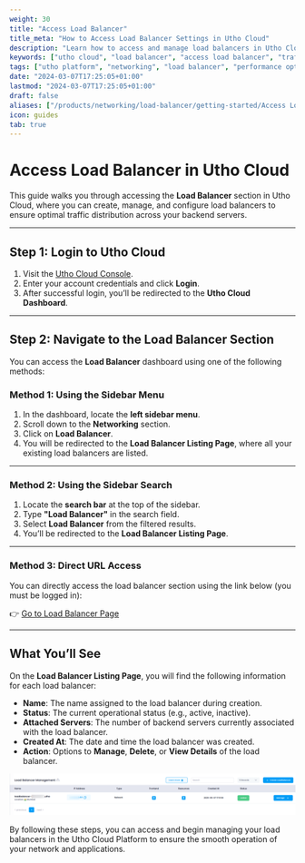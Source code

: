 ```yaml
---
weight: 30
title: "Access Load Balancer"
title_meta: "How to Access Load Balancer Settings in Utho Cloud"
description: "Learn how to access and manage load balancers in Utho Cloud to efficiently distribute network traffic and optimize the performance of your applications."
keywords: ["utho cloud", "load balancer", "access load balancer", "traffic distribution", "cloud load balancer"]
tags: ["utho platform", "networking", "load balancer", "performance optimization"]
date: "2024-03-07T17:25:05+01:00"
lastmod: "2024-03-07T17:25:05+01:00"
draft: false
aliases: ["/products/networking/load-balancer/getting-started/Access Load Balancer"]
icon: guides
tab: true
---
```


# **Access Load Balancer in Utho Cloud**

This guide walks you through accessing the **Load Balancer** section in Utho Cloud, where you can create, manage, and configure load balancers to ensure optimal traffic distribution across your backend servers.

---

## **Step 1: Login to Utho Cloud**

1. Visit the [Utho Cloud Console](https://console.utho.com/login).
2. Enter your account credentials and click **Login**.
3. After successful login, you’ll be redirected to the **Utho Cloud Dashboard**.

---

## **Step 2: Navigate to the Load Balancer Section**

You can access the **Load Balancer** dashboard using one of the following methods:

### **Method 1: Using the Sidebar Menu**

1. In the dashboard, locate the **left sidebar menu**.
2. Scroll down to the **Networking** section.
3. Click on **Load Balancer**.
4. You will be redirected to the **Load Balancer Listing Page**, where all your existing load balancers are listed.

---

### **Method 2: Using the Sidebar Search**

1. Locate the **search bar** at the top of the sidebar.
2. Type **"Load Balancer"** in the search field.
3. Select **Load Balancer** from the filtered results.
4. You’ll be redirected to the **Load Balancer Listing Page**.

---

### **Method 3: Direct URL Access**

You can directly access the load balancer section using the link below (you must be logged in):

👉 [Go to Load Balancer Page](https://console.utho.com/loadbalancer)

---

## **What You’ll See**

On the **Load Balancer Listing Page**, you will find the following information for each load balancer:

- **Name**: The name assigned to the load balancer during creation.
- **Status**: The current operational status (e.g., active, inactive).
- **Attached Servers**: The number of backend servers currently associated with the load balancer.
- **Created At**: The date and time the load balancer was created.
- **Action**: Options to **Manage**, **Delete**, or **View Details** of the load balancer.
  
![alt text](image.png)


By following these steps, you can access and begin managing your load balancers in the Utho Cloud Platform to ensure the smooth operation of your network and applications.
